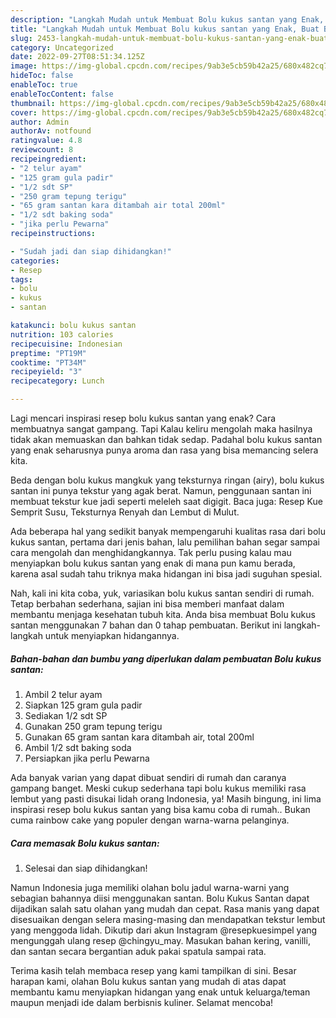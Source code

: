 ```yaml
---
description: "Langkah Mudah untuk Membuat Bolu kukus santan yang Enak, Buat Buka Puasa Lezat"
title: "Langkah Mudah untuk Membuat Bolu kukus santan yang Enak, Buat Buka Puasa Lezat"
slug: 2453-langkah-mudah-untuk-membuat-bolu-kukus-santan-yang-enak-buat-buka-puasa-lezat
category: Uncategorized
date: 2022-09-27T08:51:34.125Z
image: https://img-global.cpcdn.com/recipes/9ab3e5cb59b42a25/680x482cq70/bolu-kukus-santan-foto-resep-utama.jpg
hideToc: false
enableToc: true
enableTocContent: false
thumbnail: https://img-global.cpcdn.com/recipes/9ab3e5cb59b42a25/680x482cq70/bolu-kukus-santan-foto-resep-utama.jpg
cover: https://img-global.cpcdn.com/recipes/9ab3e5cb59b42a25/680x482cq70/bolu-kukus-santan-foto-resep-utama.jpg
author: Admin
authorAv: notfound
ratingvalue: 4.8
reviewcount: 8
recipeingredient:
- "2 telur ayam"
- "125 gram gula padir"
- "1/2 sdt SP"
- "250 gram tepung terigu"
- "65 gram santan kara ditambah air total 200ml"
- "1/2 sdt baking soda"
- "jika perlu Pewarna"
recipeinstructions:

- "Sudah jadi dan siap dihidangkan!"
categories:
- Resep
tags:
- bolu
- kukus
- santan

katakunci: bolu kukus santan 
nutrition: 103 calories
recipecuisine: Indonesian
preptime: "PT19M"
cooktime: "PT34M"
recipeyield: "3"
recipecategory: Lunch

---
```



Lagi mencari inspirasi resep bolu kukus santan yang enak? Cara membuatnya sangat gampang. Tapi Kalau keliru mengolah maka hasilnya tidak akan memuaskan dan bahkan tidak sedap. Padahal bolu kukus santan yang enak seharusnya punya aroma dan rasa yang bisa memancing selera kita.


Beda dengan bolu kukus mangkuk yang teksturnya ringan (airy), bolu kukus santan ini punya tekstur yang agak berat. Namun, penggunaan santan ini membuat tekstur kue jadi seperti meleleh saat digigit. Baca juga: Resep Kue Semprit Susu, Teksturnya Renyah dan Lembut di Mulut.

Ada beberapa hal yang sedikit banyak mempengaruhi kualitas rasa dari bolu kukus santan, pertama dari jenis bahan, lalu pemilihan bahan segar sampai cara mengolah dan menghidangkannya. Tak perlu pusing kalau mau menyiapkan bolu kukus santan yang enak di mana pun kamu berada, karena asal sudah tahu triknya maka hidangan ini bisa jadi suguhan spesial.


Nah, kali ini kita coba, yuk, variasikan bolu kukus santan sendiri di rumah. Tetap berbahan sederhana, sajian ini bisa memberi manfaat dalam membantu menjaga kesehatan tubuh kita. Anda bisa membuat Bolu kukus santan menggunakan 7 bahan dan 0 tahap pembuatan. Berikut ini langkah-langkah untuk menyiapkan hidangannya.

<!--inarticleads1-->

##### Bahan-bahan dan bumbu yang diperlukan dalam pembuatan Bolu kukus santan:

1. Ambil 2 telur ayam
1. Siapkan 125 gram gula padir
1. Sediakan 1/2 sdt SP
1. Gunakan 250 gram tepung terigu
1. Gunakan 65 gram santan kara ditambah air, total 200ml
1. Ambil 1/2 sdt baking soda
1. Persiapkan jika perlu Pewarna


Ada banyak varian yang dapat dibuat sendiri di rumah dan caranya gampang banget. Meski cukup sederhana tapi bolu kukus memiliki rasa lembut yang pasti disukai lidah orang Indonesia, ya! Masih bingung, ini lima inspirasi resep bolu kukus santan yang bisa kamu coba di rumah.. Bukan cuma rainbow cake yang populer dengan warna-warna pelanginya. 

<!--inarticleads2-->

##### Cara memasak Bolu kukus santan:


1. Selesai dan siap dihidangkan!

Namun Indonesia juga memiliki olahan bolu jadul warna-warni yang sebagian bahannya diisi menggunakan santan. Bolu Kukus Santan dapat dijadikan salah satu olahan yang mudah dan cepat. Rasa manis yang dapat disesuaikan dengan selera masing-masing dan mendapatkan tekstur lembut yang menggoda lidah. Dikutip dari akun Instagram @resepkuesimpel yang mengunggah ulang resep @chingyu_may. Masukan bahan kering, vanilli, dan santan secara bergantian aduk pakai spatula sampai rata. 

Terima kasih telah membaca resep yang kami tampilkan di sini. Besar harapan kami, olahan Bolu kukus santan yang mudah di atas dapat membantu kamu menyiapkan hidangan yang enak untuk keluarga/teman maupun menjadi ide dalam berbisnis kuliner. Selamat mencoba!
